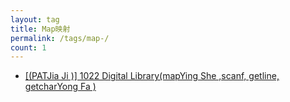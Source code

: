 ```yaml
---
layout: tag
title: Map映射
permalink: /tags/map-/
count: 1
---
```


- [[(PATJia Ji )] 1022 Digital Library(mapYing She ,scanf, getline, getcharYong Fa )](https://leungll.site/2020/07/22/pat-1022/)
